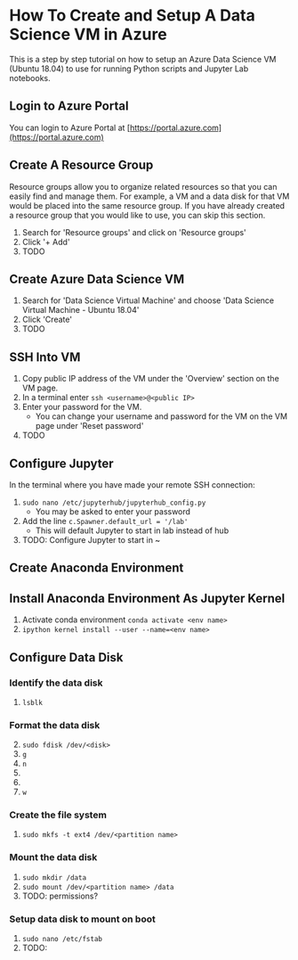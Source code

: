 # How To Create and Setup A Data Science VM in Azure
This is a step by step tutorial on how to setup an Azure Data Science VM (Ubuntu 18.04)
to use for running Python scripts and Jupyter Lab notebooks.

## Login to Azure Portal
You can login to Azure Portal at [https://portal.azure.com](https://portal.azure.com)

## Create A Resource Group
Resource groups allow you to organize related resources so that you can easily find and manage them.
For example, a VM and a data disk for that VM would be placed into the same resource group.
If you have already created a resource group that you would like to use, you can skip this section.

1. Search for 'Resource groups' and click on 'Resource groups'
2. Click '+ Add'
3. TODO


## Create Azure Data Science VM

1. Search for 'Data Science Virtual Machine' and choose 'Data Science Virtual Machine - Ubuntu 18.04'
2. Click 'Create'
3. TODO

## SSH Into VM

1. Copy public IP address of the VM under the 'Overview' section on the VM page.
2. In a terminal enter `ssh <username>@<public IP>`
3. Enter your password for the VM.
    * You can change your username and password for the VM on the VM page under 'Reset password'
4. TODO

## Configure Jupyter
In the terminal where you have made your remote SSH connection:

1. `sudo nano /etc/jupyterhub/jupyterhub_config.py`
    * You may be asked to enter your password
2. Add the line `c.Spawner.default_url = '/lab'`
    * This will default Jupyter to start in lab instead of hub
3. TODO: Configure Jupyter to start in ~

## Create Anaconda Environment

## Install Anaconda Environment As Jupyter Kernel

1. Activate conda environment `conda activate <env name>`
2. `ipython kernel install --user --name=<env name>`

## Configure Data Disk

### Identify the data disk

1. `lsblk`

### Format the data disk

2. `sudo fdisk /dev/<disk>`
3. `g`
4. `n`
5. <Enter>
6. <Enter>
7. `w`

### Create the file system

1. `sudo mkfs -t ext4 /dev/<partition name>`

### Mount the data disk

1. `sudo mkdir /data`
2. `sudo mount /dev/<partition name> /data`
3. TODO: permissions?

### Setup data disk to mount on boot

1. `sudo nano /etc/fstab`
2. TODO:
